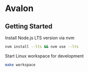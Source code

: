 # Avalon

## Getting Started

Install Node.js LTS version via nvm

   ```zsh
   nvm install --lts && nvm use --lts
   ```

Start Linux workspace for development

   ```zsh
   make workspace
   ```
